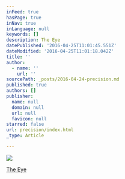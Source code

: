 ```yaml
---
inFeed: true
hasPage: true
inNav: true
inLanguage: null
keywords: []
description: The Eye
datePublished: '2016-04-25T11:01:45.551Z'
dateModified: '2016-04-25T11:01:18.042Z'
title: ''
author:
  - name: ''
    url: ''
sourcePath: _posts/2016-04-24-precision.md
published: true
authors: []
publisher:
  name: null
  domain: null
  url: null
  favicon: null
starred: false
url: precision/index.html
_type: Article

---
```

![](https://the-grid-user-content.s3-us-west-2.amazonaws.com/7fb13400-7a02-4b45-94a2-de1b3ad3158b.jpg)

[The Eye][0]

[0]: http://www.albanydailystar.com/wp-content/uploads/2015/12/the-first-born-galaxy-spotted-by-nasa.jpg